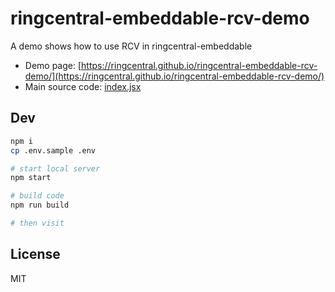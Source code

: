 # ringcentral-embeddable-rcv-demo

A demo shows how to use RCV in ringcentral-embeddable

* Demo page: [https://ringcentral.github.io/ringcentral-embeddable-rcv-demo/](https://ringcentral.github.io/ringcentral-embeddable-rcv-demo/)
* Main source code: [index.jsx](src/client/index.jsx)

## Dev

```bash
npm i
cp .env.sample .env

# start local server
npm start

# build code
npm run build

# then visit
```

## License

MIT
